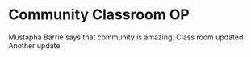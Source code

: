 # Community Classroom OP

Mustapha Barrie says that community is amazing.
Class room updated
Another update
